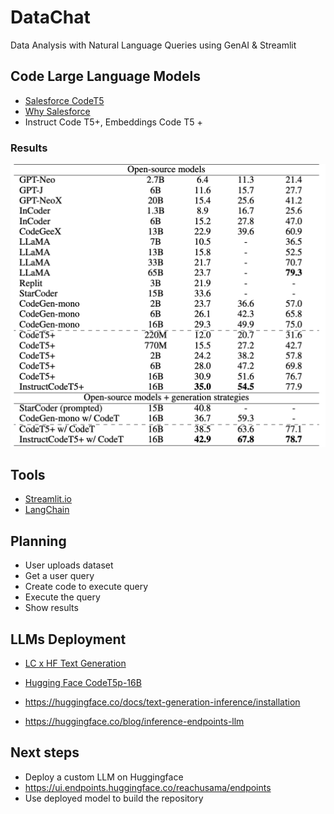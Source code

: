 # DataChat

Data Analysis with Natural Language Queries using GenAI & Streamlit

## Code Large Language Models

- [Salesforce CodeT5](https://github.com/salesforce/CodeT5/)
- [Why Salesforce](https://arxiv.org/pdf/2305.07922.pdf)
- Instruct Code T5+, Embeddings Code T5 +

### Results

![Alt Text](./resources/llms/results.png)

## Tools

- [Streamlit.io](https://blog.streamlit.io/)
- [LangChain](https://www.langchain.com/)

## Planning

- User uploads dataset
- Get a user query
- Create code to execute query
- Execute the query
- Show results

## LLMs Deployment

- [LC x HF Text Generation](https://python.langchain.com/docs/integrations/llms/huggingface_textgen_inference)
- [Hugging Face CodeT5p-16B](https://huggingface.co/Salesforce/instructcodet5p-16b)


- https://huggingface.co/docs/text-generation-inference/installation
- https://huggingface.co/blog/inference-endpoints-llm

## Next steps

- Deploy a custom LLM on Huggingface
- https://ui.endpoints.huggingface.co/reachusama/endpoints
- Use deployed model to build the repository
